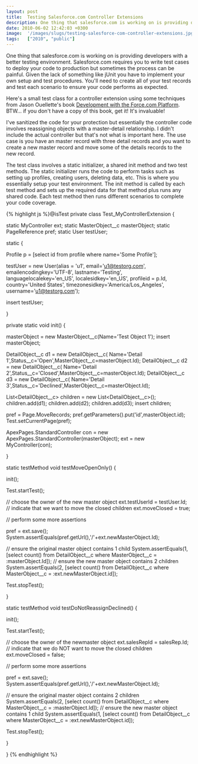```yaml
---
layout: post
title:  Testing Salesforce.com Controller Extensions
description: One thing that salesforce.com is working on is providing developers with a better testing environment. Salesforce.com requires you to write test cases to deploy your code to production but sometimes the process can be painful. Given the lack of something like jUnit you have to implement your own setup and test procedures. Youll need to create all of your test records and test each scenario to ensure your code performs as expected. Heres a small test class for a controller extension using some te
date: 2010-06-02 12:42:03 +0300
image:  '/images/slugs/testing-salesforce-com-controller-extensions.jpg'
tags:   ["2010", "public"]
---
```

<p style="clear: both">One thing that salesforce.com is working on is providing developers with a better testing environment. Salesforce.com requires you to write test cases to deploy your code to production but sometimes the process can be painful. Given the lack of something like jUnit you have to implement your own setup and test procedures. You'll need to create all of your test records and test each scenario to ensure your code performs as expected.</p><p style="clear: both">Here's a small test class for a controller extension using some techniques from Jason Ouellette's book <a href="http://www.amazon.com/gp/product/0321647734" target="_blank">Development with the Force.com Platform</a>. BTW... if you don't have a copy of this book, get it! It's invaluable!</p><p style="clear: both">I've sanitized the code for your protection but essentially the controller code involves reassigning objects with a master-detail relationship. I didn't include the actual controller but that's not what is important here. The use case is you have an master record with three detail records and you want to create a new master record and move some of the details records to the new record.</p><p style="clear: both">The test class involves a static initializer, a shared init method and two test methods. The static initializer runs the code to perform tasks such as setting up profiles, creating users, deleting data, etc. This is where you essentially setup your test environment. The init method is called by each test method and sets up the required data for that method plus runs any shared code. Each test method then runs different scenarios to complete your code coverage.</p>
{% highlight js %}@isTest
private class Test_MyControllerExtension {

 static MyController ext;
 static MasterObject__c masterObject;
 static PageReference pref;
 static User testUser;

 static {

  Profile p = [select id from profile where name='Some Profile'];

  testUser = new User(alias = 'u1', email='u1@testorg.com',
 emailencodingkey='UTF-8', lastname='Testing', languagelocalekey='en_US',
 localesidkey='en_US', profileid = p.Id, country='United States',
 timezonesidkey='America/Los_Angeles', username='u1@testorg.com');

  insert testUser;

 }

 private static void init() {

  masterObject = new MasterObject__c(Name='Test Object 1');
  insert masterObject;

  DetailObject__c d1 = new DetailObject__c(
		Name='Detail 1',Status__c='Open',MasterObject__c=masterObject.Id);
  DetailObject__c d2 = new DetailObject__c(
		Name='Detail 2',Status__c='Closed',MasterObject__c=masterObject.Id);
  DetailObject__c d3 = new DetailObject__c(
		Name='Detail 3',Status__c='Declined',MasterObject__c=masterObject.Id);

  List<DetailObject__c> children = new List<DetailObject__c>();
  children.add(d1);
  children.add(d2);
  children.add(d3);
  insert children;

  pref = Page.MoveRecords;
  pref.getParameters().put('id',masterObject.id);
  Test.setCurrentPage(pref);

  ApexPages.StandardController con = new ApexPages.StandardController(masterObject);
  ext = new MyController(con);

 }

 static testMethod void testMoveOpenOnly() {

  init();

  Test.startTest();

  // choose the owner of the new master object
  ext.testUserId = testUser.Id;  
  // indicate that we want to move the closed children
  ext.moveClosed = true;

  // perform some more assertions

  pref = ext.save();
  System.assertEquals(pref.getUrl(),'/'+ext.newMasterObject.Id);

  // ensure the original master object contains 1 child
  System.assertEquals(1, [select count() from DetailObject__c where MasterObject__c = :masterObject.Id]);
  // ensure the new master object contains 2 children
  System.assertEquals(2, [select count() from DetailObject__c where MasterObject__c = :ext.newMasterObject.id]);

  Test.stopTest();

 }
  
 static testMethod void testDoNotReassignDeclined() {

  init();

  Test.startTest();

  // choose the owner of the newmaster object
  ext.salesRepId = salesRep.Id;   
  // indicate that we do NOT want to move the closed children
  ext.moveClosed = false;

  // perform some more assertions

  pref = ext.save();
  System.assertEquals(pref.getUrl(),'/'+ext.newMasterObject.Id);

  // ensure the original master object contains 2 children
  System.assertEquals(2, [select count() from DetailObject__c where MasterObject__c = :masterObject.Id]);
  // ensure the new master object contains 1 child
  System.assertEquals(1, [select count() from DetailObject__c where MasterObject__c = :ext.newMasterObject.id]);

  Test.stopTest();

 }
  
}
{% endhighlight %}

